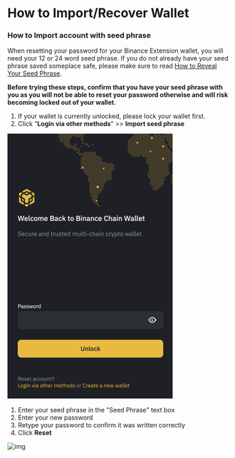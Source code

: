 # How to Import/Recover Wallet

### How to Import account with seed phrase

When resetting your password for your Binance Extension wallet, you will need your 12 or 24 word seed phrase. If you do not already have your seed phrase saved someplace safe, please make sure to read [How to Reveal Your Seed Phrase](backup-wallet.md).

**Before trying these steps, confirm that you have your seed phrase with you as you will not be able to reset your password otherwise and will risk becoming locked out of your wallet.**

1. If your wallet is currently unlocked, please lock your wallet first.
2. Click "**Login via other methods**" >>  **Import seed phrase**

![](<../../../.gitbook/assets/image (54).png>)

1. Enter your seed phrase in the "Seed  Phrase" text box
2. Enter your new password
3. Retype your password to confirm it was written correctly
4. Click **Reset**&#x20;

![img](https://lh6.googleusercontent.com/ZeM4cYV3rirCo91zw3OVMYRqqpwqIsrWhPnv-t3sL7YhpD0M\_DNQ4QQH-Rw8WmapLrX2OzwETLKcEwKA-Rakjuhlnoy7S707Yt8Y0nUC5OKjg04ADgM2bLSb-1f3GZvUxdkj-BuI)





